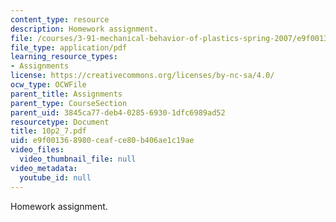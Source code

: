 ```yaml
---
content_type: resource
description: Homework assignment.
file: /courses/3-91-mechanical-behavior-of-plastics-spring-2007/e9f001368980ceafce80b406ae1c19ae_10p2_7.pdf
file_type: application/pdf
learning_resource_types:
- Assignments
license: https://creativecommons.org/licenses/by-nc-sa/4.0/
ocw_type: OCWFile
parent_title: Assignments
parent_type: CourseSection
parent_uid: 3845ca77-deb4-0285-6930-1dfc6989ad52
resourcetype: Document
title: 10p2_7.pdf
uid: e9f00136-8980-ceaf-ce80-b406ae1c19ae
video_files:
  video_thumbnail_file: null
video_metadata:
  youtube_id: null
---
```

Homework assignment.